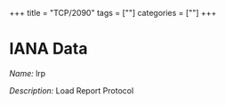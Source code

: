 +++
title = "TCP/2090"
tags = [""]
categories = [""]
+++

# IANA Data

_Name:_ lrp

_Description:_ Load Report Protocol

